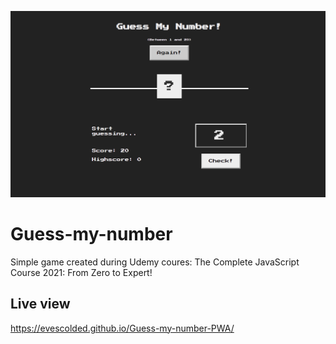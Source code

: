 ![cover](./src/assets/img/cover.png)

# Guess-my-number

Simple game created during Udemy coures: The Complete JavaScript Course 2021: From Zero to Expert!

## Live view

https://evescolded.github.io/Guess-my-number-PWA/
